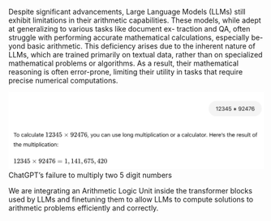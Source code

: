 Despite significant advancements, Large Language
Models (LLMs) still exhibit limitations in their
arithmetic capabilities. These models, while adept
at generalizing to various tasks like document ex-
traction and QA, often struggle with performing
accurate mathematical calculations, especially be-
yond basic arithmetic. This deficiency arises due
to the inherent nature of LLMs, which are trained
primarily on textual data, rather than on specialized
mathematical problems or algorithms. As a result,
their mathematical reasoning is often error-prone,
limiting their utility in tasks that require precise
numerical computations.

![LLM Hallucination](image.png)
ChatGPT’s failure to multiply two 5 digit
numbers

We are integrating an Arithmetic Logic Unit inside the transformer blocks used by LLMs and finetuning them to allow
LLMs to compute solutions to arithmetic problems efficiently and correctly.